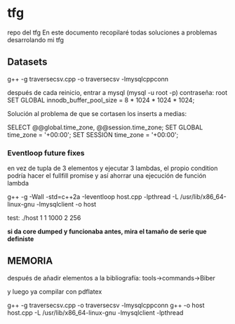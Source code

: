 # tfg
repo del tfg
En este documento recopilaré todas soluciones a problemas desarrolando mi tfg


## Datasets

g++ -g traversecsv.cpp  -o traversecsv -lmysqlcppconn

después de cada reinicio, entrar a mysql (mysql -u root -p) contraseña: root
SET GLOBAL innodb_buffer_pool_size = 8 * 1024 * 1024 * 1024;


Solución al problema de que se cortasen los inserts a medias:

SELECT @@global.time_zone, @@session.time_zone;
SET GLOBAL time_zone = '+00:00';
SET SESSION time_zone = '+00:00';


### Eventloop future fixes
en vez de tupla de 3 elementos y ejecutar 3 lambdas, el propio condition podría hacer el fullfill promise y así ahorrar una ejecución de función lambda

g++ -g -Wall -std=c++2a -Ieventloop host.cpp -lpthread -L /usr/lib/x86_64-linux-gnu -lmysqlclient -o host

test: ./host 1 1 1000 2 256

**si da core dumped y funcionaba antes, mira el tamaño de serie que definiste**

## MEMORIA

después de añadir elementos a la bibliografía: 
tools->commands->Biber

y luego ya compilar con pdflatex


g++ -g traversecsv.cpp  -o traversecsv -lmysqlcppconn
g++ -o host host.cpp -L /usr/lib/x86_64-linux-gnu -lmysqlclient -lpthread


